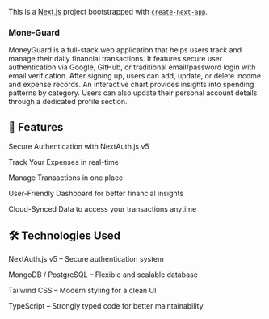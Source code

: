 This is a [Next.js](https://nextjs.org) project bootstrapped with [`create-next-app`](https://nextjs.org/docs/app/api-reference/cli/create-next-app).

### Mone-Guard


MoneyGuard is a full-stack web application that helps users track and manage their daily financial transactions. It features secure user authentication via Google, GitHub, or traditional email/password login with email verification. After signing up, users can add, update, or delete income and expense records. An interactive chart provides insights into spending patterns by category. Users can also update their personal account details through a dedicated profile section.

## 🚀 Features

Secure Authentication with NextAuth.js v5

Track Your Expenses in real-time

Manage Transactions in one place

User-Friendly Dashboard for better financial insights

Cloud-Synced Data to access your transactions anytime

## 🛠️ Technologies Used

NextAuth.js v5 – Secure authentication system

MongoDB / PostgreSQL – Flexible and scalable database

Tailwind CSS – Modern styling for a clean UI

TypeScript – Strongly typed code for better maintainability
